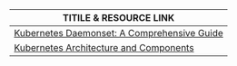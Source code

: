 


| TITILE & RESOURCE LINK |  
| ------------- |
|  [Kubernetes Daemonset: A Comprehensive Guide](https://devopscube.com/kubernetes-daemonse)   | t/
| [Kubernetes Architecture and Components](https://subedi-amrit.hashnode.dev/kubernetes-architecture-and-components) |
